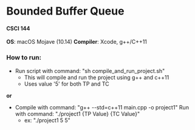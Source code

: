 # Bounded Buffer Queue
#### CSCI 144

**OS**: macOS Mojave (10.14)
**Compiler**: Xcode, g++/C++11

### How to run:

- Run script with command: "sh compile_and_run_project.sh"
  - This will compile and run the project using g++ and c++11
  - Uses value '5' for both TP and TC

**or**

- Compile with command: "g++ --std=c++11 main.cpp -o project1"
  Run with command: "./project1 {TP Value} {TC Value}"
  - ex: "./project1 5 5"
